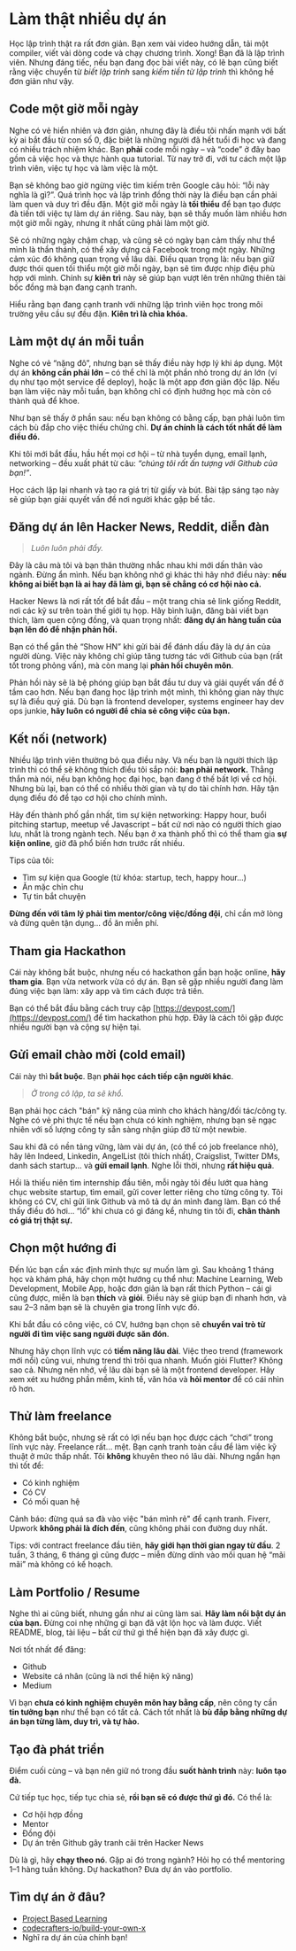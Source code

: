 # Làm thật nhiều dự án

Học lập trình thật ra rất đơn giản. Bạn xem vài video hướng dẫn, tải một compiler, viết vài dòng code và chạy chương trình. Xong! Bạn đã là lập trình viên. Nhưng đáng tiếc, nếu bạn đang đọc bài viết này, có lẽ bạn cũng biết rằng việc chuyển từ *biết lập trình* sang *kiếm tiền từ lập trình* thì không hề đơn giản như vậy.

## Code một giờ mỗi ngày

Nghe có vẻ hiển nhiên và đơn giản, nhưng đây là điều tôi nhấn mạnh với bất kỳ ai bắt đầu từ con số 0, đặc biệt là những người đã hết tuổi đi học và đang có nhiều trách nhiệm khác. Bạn **phải** code mỗi ngày – và “code” ở đây bao gồm cả việc học và thực hành qua tutorial. Từ nay trở đi, với tư cách một lập trình viên, việc tự học và làm việc là một.

Bạn sẽ không bao giờ ngừng việc tìm kiếm trên Google câu hỏi: “lỗi này nghĩa là gì?”. Quá trình học và lập trình đồng thời này là điều bạn cần phải làm quen và duy trì đều đặn. Một giờ mỗi ngày là **tối thiểu** để bạn tạo được đà tiến tới việc tự làm dự án riêng. Sau này, bạn sẽ thấy muốn làm nhiều hơn một giờ mỗi ngày, nhưng ít nhất cũng phải làm một giờ.

Sẽ có những ngày chậm chạp, và cũng sẽ có ngày bạn cảm thấy như thể mình là thần thánh, có thể xây dựng cả Facebook trong một ngày. Những cảm xúc đó không quan trọng về lâu dài. Điều quan trọng là: nếu bạn giữ được thói quen tối thiểu một giờ mỗi ngày, bạn sẽ tìm được nhịp điệu phù hợp với mình. Chính sự **kiên trì** này sẽ giúp bạn vượt lên trên những thiên tài bốc đồng mà bạn đang cạnh tranh.

Hiểu rằng bạn đang cạnh tranh với những lập trình viên học trong môi trường yêu cầu sự đều đặn. **Kiên trì là chìa khóa.**

## Làm một dự án mỗi tuần

Nghe có vẻ “nặng đô”, nhưng bạn sẽ thấy điều này hợp lý khi áp dụng. Một dự án **không cần phải lớn** – có thể chỉ là một phần nhỏ trong dự án lớn (ví dụ như tạo một service để deploy), hoặc là một app đơn giản độc lập. Nếu bạn làm việc này mỗi tuần, bạn không chỉ có định hướng học mà còn có thành quả để khoe.

Như bạn sẽ thấy ở phần sau: nếu bạn không có bằng cấp, bạn phải luôn tìm cách bù đắp cho việc thiếu chứng chỉ. **Dự án chính là cách tốt nhất để làm điều đó.**

Khi tôi mới bắt đầu, hầu hết mọi cơ hội – từ nhà tuyển dụng, email lạnh, networking – đều xuất phát từ câu: *“chúng tôi rất ấn tượng với Github của bạn!”*.

Học cách lặp lại nhanh và tạo ra giá trị từ giấy và bút. Bài tập sáng tạo này sẽ giúp bạn giải quyết vấn đề nơi người khác gặp bế tắc.

## Đăng dự án lên Hacker News, Reddit, diễn đàn

> *Luôn luôn phải đẩy.*

Đây là câu mà tôi và bạn thân thường nhắc nhau khi mới dấn thân vào ngành. Đừng ẩn mình. Nếu bạn không nhớ gì khác thì hãy nhớ điều này: **nếu không ai biết bạn là ai hay đã làm gì, bạn sẽ chẳng có cơ hội nào cả.**

Hacker News là nơi rất tốt để bắt đầu – một trang chia sẻ link giống Reddit, nơi các kỹ sư trên toàn thế giới tụ họp. Hãy bình luận, đăng bài viết bạn thích, làm quen cộng đồng, và quan trọng nhất: **đăng dự án hàng tuần của bạn lên đó để nhận phản hồi.**

Bạn có thể gắn thẻ “Show HN” khi gửi bài để đánh dấu đây là dự án của người dùng. Việc này không chỉ giúp tăng tương tác với Github của bạn (rất tốt trong phỏng vấn), mà còn mang lại **phản hồi chuyên môn**.

Phản hồi này sẽ là bệ phóng giúp bạn bắt đầu tư duy và giải quyết vấn đề ở tầm cao hơn. Nếu bạn đang học lập trình một mình, thì không gian này thực sự là điều quý giá. Dù bạn là frontend developer, systems engineer hay dev ops junkie, **hãy luôn có người để chia sẻ công việc của bạn.**

## Kết nối (network)

Nhiều lập trình viên thường bỏ qua điều này. Và nếu bạn là người thích lập trình thì có thể sẽ không thích điều tôi sắp nói: **bạn phải network.** Thẳng thắn mà nói, nếu bạn không học đại học, bạn đang ở thế bất lợi về cơ hội. Nhưng bù lại, bạn có thể có nhiều thời gian và tự do tài chính hơn. Hãy tận dụng điều đó để tạo cơ hội cho chính mình.

Hãy đến thành phố gần nhất, tìm sự kiện networking: Happy hour, buổi pitching startup, meetup về Javascript – bất cứ nơi nào có người thích giao lưu, nhất là trong ngành tech. Nếu bạn ở xa thành phố thì có thể tham gia **sự kiện online**, giờ đã phổ biến hơn trước rất nhiều.

Tips của tôi:

* Tìm sự kiện qua Google (từ khóa: startup, tech, happy hour…)
* Ăn mặc chỉn chu
* Tự tin bắt chuyện

**Đừng đến với tâm lý phải tìm mentor/công việc/đồng đội**, chỉ cần mở lòng và đừng quên tận dụng… đồ ăn miễn phí.

## Tham gia Hackathon

Cái này không bắt buộc, nhưng nếu có hackathon gần bạn hoặc online, **hãy tham gia**. Bạn vừa network vừa có dự án. Bạn sẽ gặp nhiều người đang làm đúng việc bạn làm: xây app và tìm cách được trả tiền.

Bạn có thể bắt đầu bằng cách truy cập [https://devpost.com/](https://devpost.com/) để tìm hackathon phù hợp. Đây là cách tôi gặp được nhiều người bạn và cộng sự hiện tại.

## Gửi email chào mời (cold email)

Cái này thì **bắt buộc**. Bạn **phải học cách tiếp cận người khác**.

> *Ở trong cô lập, ta sẽ khổ.*

Bạn phải học cách "bán" kỹ năng của mình cho khách hàng/đối tác/công ty. Nghe có vẻ phi thực tế nếu bạn chưa có kinh nghiệm, nhưng bạn sẽ ngạc nhiên với số lượng công ty sẵn sàng nhận giúp đỡ từ một newbie.

Sau khi đã có nền tảng vững, làm vài dự án, (có thể có job freelance nhỏ), hãy lên Indeed, Linkedin, AngelList (tôi thích nhất), Craigslist, Twitter DMs, danh sách startup… và **gửi email lạnh**. Nghe lỗi thời, nhưng **rất hiệu quả**.

Hồi là thiếu niên tìm internship đầu tiên, mỗi ngày tôi đều lướt qua hàng chục website startup, tìm email, gửi cover letter riêng cho từng công ty. Tôi không có CV, chỉ gửi link Github và mô tả dự án mình đang làm. Bạn có thể thấy điều đó hơi… “lố” khi chưa có gì đáng kể, nhưng tin tôi đi, **chân thành có giá trị thật sự.**

## Chọn một hướng đi

Đến lúc bạn cần xác định mình thực sự muốn làm gì. Sau khoảng 1 tháng học và khám phá, hãy chọn một hướng cụ thể như: Machine Learning, Web Development, Mobile App, hoặc đơn giản là bạn rất thích Python – cái gì cũng được, miễn là bạn **thích** và **giỏi**. Điều này sẽ giúp bạn đi nhanh hơn, và sau 2–3 năm bạn sẽ là chuyên gia trong lĩnh vực đó.

Khi bắt đầu có công việc, có CV, hướng bạn chọn sẽ **chuyển vai trò từ người đi tìm việc sang người được săn đón**.

Nhưng hãy chọn lĩnh vực có **tiềm năng lâu dài**. Việc theo trend (framework mới nổi) cũng vui, nhưng trend thì trôi qua nhanh. Muốn giỏi Flutter? Không sao cả. Nhưng nên nhớ, về lâu dài bạn sẽ là một frontend developer. Hãy xem xét xu hướng phần mềm, kinh tế, văn hóa và **hỏi mentor** để có cái nhìn rõ hơn.

## Thử làm freelance

Không bắt buộc, nhưng sẽ rất có lợi nếu bạn học được cách “chơi” trong lĩnh vực này. Freelance rất… mệt. Bạn cạnh tranh toàn cầu để làm việc kỹ thuật ở mức thấp nhất. Tôi **không** khuyên theo nó lâu dài. Nhưng ngắn hạn thì tốt để:

* Có kinh nghiệm
* Có CV
* Có mối quan hệ

Cảnh báo: đừng quá sa đà vào việc "bán mình rẻ" để cạnh tranh. Fiverr, Upwork **không phải là đích đến**, cũng không phải con đường duy nhất.

Tips: với contract freelance đầu tiên, **hãy giới hạn thời gian ngay từ đầu**. 2 tuần, 3 tháng, 6 tháng gì cũng được – miễn đừng dính vào mối quan hệ “mãi mãi” mà không có kế hoạch.

## Làm Portfolio / Resume

Nghe thì ai cũng biết, nhưng gần như ai cũng làm sai. **Hãy làm nổi bật dự án của bạn.** Đừng coi nhẹ những gì bạn đã vật lộn học và làm được. Viết README, blog, tài liệu – bất cứ thứ gì thể hiện bạn đã xây được gì.

Nơi tốt nhất để đăng:

* Github
* Website cá nhân (cũng là nơi thể hiện kỹ năng)
* Medium

Vì bạn **chưa có kinh nghiệm chuyên môn hay bằng cấp**, nên công ty cần **tin tưởng bạn** như thể bạn có tất cả. Cách tốt nhất là **bù đắp bằng những dự án bạn từng làm, duy trì, và tự hào.**

## Tạo đà phát triển

Điểm cuối cùng – và bạn nên giữ nó trong đầu **suốt hành trình** này: **luôn tạo đà.**

Cứ tiếp tục học, tiếp tục chia sẻ, **rồi bạn sẽ có được thứ gì đó.** Có thể là:

* Cơ hội hợp đồng
* Mentor
* Đồng đội
* Dự án trên Github gây tranh cãi trên Hacker News

Dù là gì, hãy **chạy theo nó**. Gặp ai đó trong ngành? Hỏi họ có thể mentoring 1–1 hàng tuần không. Dự hackathon? Đưa dự án vào portfolio.

## Tìm dự án ở đâu?

- [Project Based Learning](https://github.com/practical-tutorials/project-based-learning)
- [codecrafters-io/build-your-own-x](https://github.com/codecrafters-io/build-your-own-x)
- Nghĩ ra dự án của chính bạn!